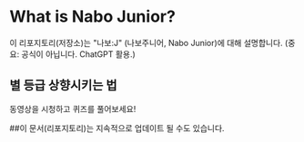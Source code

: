 # What is Nabo Junior?
이 리포지토리(저장소)는 "나보:J" (나보주니어, Nabo Junior)에 대해 설명합니다.
(중요: 공식이 아닙니다. ChatGPT 활용.)

## 별 등급 상향시키는 법
동영상을 시청하고 퀴즈를 풀어보세요!

##이 문서(리포지토리)는 지속적으로 업데이트 될 수도 있습니다.
